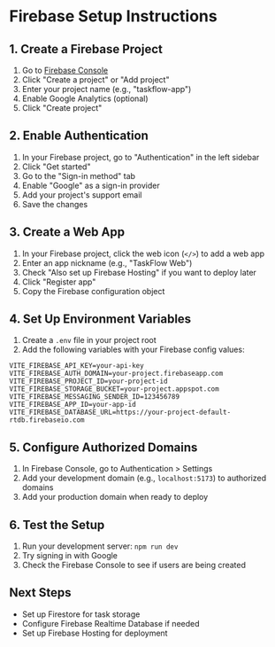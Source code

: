 # Firebase Setup Instructions

## 1. Create a Firebase Project

1. Go to [Firebase Console](https://console.firebase.google.com/)
2. Click "Create a project" or "Add project"
3. Enter your project name (e.g., "taskflow-app")
4. Enable Google Analytics (optional)
5. Click "Create project"

## 2. Enable Authentication

1. In your Firebase project, go to "Authentication" in the left sidebar
2. Click "Get started"
3. Go to the "Sign-in method" tab
4. Enable "Google" as a sign-in provider
5. Add your project's support email
6. Save the changes

## 3. Create a Web App

1. In your Firebase project, click the web icon (`</>`) to add a web app
2. Enter an app nickname (e.g., "TaskFlow Web")
3. Check "Also set up Firebase Hosting" if you want to deploy later
4. Click "Register app"
5. Copy the Firebase configuration object

## 4. Set Up Environment Variables

1. Create a `.env` file in your project root
2. Add the following variables with your Firebase config values:

```env
VITE_FIREBASE_API_KEY=your-api-key
VITE_FIREBASE_AUTH_DOMAIN=your-project.firebaseapp.com
VITE_FIREBASE_PROJECT_ID=your-project-id
VITE_FIREBASE_STORAGE_BUCKET=your-project.appspot.com
VITE_FIREBASE_MESSAGING_SENDER_ID=123456789
VITE_FIREBASE_APP_ID=your-app-id
VITE_FIREBASE_DATABASE_URL=https://your-project-default-rtdb.firebaseio.com
```

## 5. Configure Authorized Domains

1. In Firebase Console, go to Authentication > Settings
2. Add your development domain (e.g., `localhost:5173`) to authorized domains
3. Add your production domain when ready to deploy

## 6. Test the Setup

1. Run your development server: `npm run dev`
2. Try signing in with Google
3. Check the Firebase Console to see if users are being created

## Next Steps

- Set up Firestore for task storage
- Configure Firebase Realtime Database if needed
- Set up Firebase Hosting for deployment
